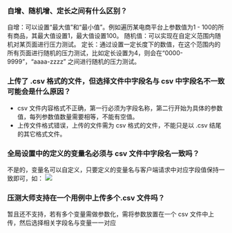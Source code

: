 ### 自增、随机增、定长之间有什么区别？
自增：可以设置“最大值”和“最小值”。例如遍历某电商平台上参数值为1 - 100的所有商品，其最大值设置1，最大值设置100。
随机值：可以实现在自定义范围内随机对某页面进行压力测试。
定长：通过设置一定长度下的数值，在这个范围内的所有页面进行随机的压力测试，比如定长设置为4，则会在“0000-9999”，“aaaa-zzzz” 之间进行随机的压力测试。
### 上传了 .csv 格式的文件，但选择文件中字段名与 csv 中字段名不一致可能会是什么原因？
- csv 文件内容格式不正确，第一行必须为字段名称，第二行开始为具体的参数值，每列参数值数量需要相等，不能有空值。
- 上传文件格式错误，上传的文件需为 csv 格式的文件，不能只是以 .csv 结尾的其它格式文件。

### 全局设置中的定义的变量名必须与 csv 文件中字段名一致吗？
不是的，变量名可以自定义，只要定义的变量名与客户端请求中对应字段值保持一致即可，如：
 ![](https://main.qcloudimg.com/raw/f0b2ff2a095481ee0d5291641946c03a/yac11.png)

### 压测大师支持在一个用例中上传多个.csv 文件吗？
暂且还不支持，若有多个变量需做参数化，需将参数放置在一个 csv 文件中上传，然后选择相关字段名与变量一一对应


